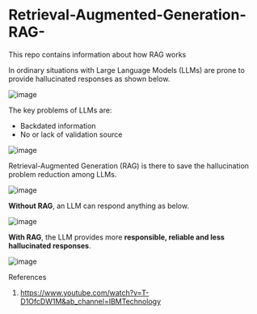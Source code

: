 # Retrieval-Augmented-Generation-RAG-
This repo contains information about how RAG works

In ordinary situations with Large Language Models (LLMs) are prone to provide hallucinated responses as shown below.

![image](https://github.com/ParthaPRay/Retrieval-Augmented-Generation-RAG-/assets/1689639/74f05c3a-b459-47d0-b1f1-df36363ad6c4)



The key problems of LLMs are:
* Backdated information 
* No or lack of validation source

![image](https://github.com/ParthaPRay/Retrieval-Augmented-Generation-RAG-/assets/1689639/48d56547-539f-4142-87e4-d710e3dc8049)

Retrieval-Augmented Generation (RAG) is there to save the hallucination problem reduction among LLMs.

![image](https://github.com/ParthaPRay/Retrieval-Augmented-Generation-RAG-/assets/1689639/c2b5af34-769a-4b85-9550-2444201558f0)


**Without RAG**, an LLM can respond anything as below.

![image](https://github.com/ParthaPRay/Retrieval-Augmented-Generation-RAG-/assets/1689639/1cfeaa74-aa3a-4374-b074-6196584ec628)



**With RAG**, the LLM provides more **responsible, reliable and less hallucinated responses**.

![image](https://github.com/ParthaPRay/Retrieval-Augmented-Generation-RAG-/assets/1689639/1d90191d-0a2a-4454-afcf-49d13583d960)




References

1. https://www.youtube.com/watch?v=T-D1OfcDW1M&ab_channel=IBMTechnology
